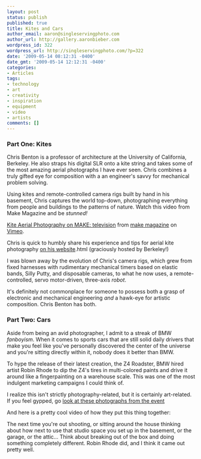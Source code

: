 ```yaml
---
layout: post
status: publish
published: true
title: Kites and Cars
author_email: aaron@singleservingphoto.com
author_url: http://gallery.aaronbieber.com
wordpress_id: 322
wordpress_url: http://singleservingphoto.com/?p=322
date: '2009-05-14 08:12:31 -0400'
date_gmt: '2009-05-14 12:12:31 -0400'
categories:
- Articles
tags:
- technology
- art
- creativity
- inspiration
- equipment
- video
- artists
comments: []
---
```

### Part One: Kites

Chris Benton is a professor of architecture at the University of
California, Berkeley. He also straps his digital SLR onto a kite string
and takes some of the most amazing aerial photographs I have ever seen.
Chris combines a truly gifted eye for composition with a an engineer's
savvy for mechanical problem solving.

Using kites and remote-controlled camera rigs built by hand in his
basement, Chris captures the world top-down, photographing everything
from people and buildings to the patterns of nature. Watch this video
from Make Magazine and be _stunned!_

[Kite Aerial Photography on MAKE: television](http://vimeo.com/2754255)
from [make magazine](http://vimeo.com/make) on
[Vimeo](http://vimeo.com).

Chris is quick to humbly share his experience and tips for aerial kite
photography [on his website](http://arch.ced.berkeley.edu/kap/index).html
(graciously hosted by Berkeley!)

I was blown away by the evolution of Chris's camera rigs, which grew
from fixed harnesses with rudimentary mechanical timers based on elastic
bands, Silly Putty, and disposable cameras, to what he now uses, a
remote-controlled, servo motor-driven, three-axis _robot_.

It's definitely not commonplace for someone to possess both a grasp of
electronic and mechanical engineering *and* a hawk-eye for artistic
composition. Chris Benton has both.

### Part Two: Cars

Aside from being an avid photographer, I admit to a streak of BMW
_fanboyism_. When it comes to sports cars that are still solid daily
drivers that make you feel like you've personally discovered the center
of the universe and you're sitting directly within it, nobody does it
better than BMW.

To hype the release of their latest creation, the Z4 Roadster, BMW hired
artist Robin Rhode to dip the Z4's tires in multi-colored paints and
drive it around like a fingerpainting on a warehouse scale. This was one
of the most indulgent marketing campaigns I could think of.

I realize this isn't strictly photography-related, but it is certainly
art-related. If you feel gypped, go [look at these photographs from the
event](http://www.bmwblog.com/2008/12/20/new-bmw-z4-painting-dynamics/an-expression-of-joy-painting-dynamics-created-by-the-new-bmw-z4_9/)

And here is a pretty cool video of how they put this thing together:

The next time you're out shooting, or sitting around the house thinking
about how next to use that studio space you set up in the basement, or
the garage, or the attic... Think about breaking out of the box and
doing something completely different. Robin Rhode did, and I think it
came out pretty well.
